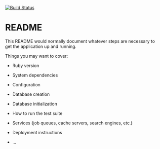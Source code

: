 [![Build Status](https://travis-ci.org/maatginger/generator_pairs.svg?branch=master)](https://travis-ci.org/maatginger/generator_pairs)

# README

This README would normally document whatever steps are necessary to get the
application up and running.

Things you may want to cover:

* Ruby version

* System dependencies

* Configuration

* Database creation

* Database initialization

* How to run the test suite

* Services (job queues, cache servers, search engines, etc.)

* Deployment instructions

* ...
